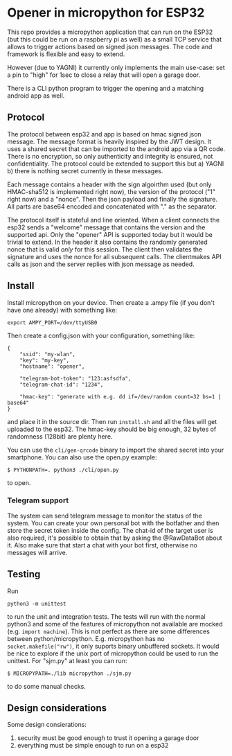 # Opener in micropython for ESP32

This repo provides a micropython application that can run on the ESP32
(but this could be run on a raspberry pi as well) as a small TCP
service that allows to trigger actions based on signed json
messages. The code and framework is flexible and easy to extend.

However (due to YAGNI) it currently only implements the main use-case:
set a pin to "high" for 1sec to close a relay that will open a garage
door.

There is a CLI python program to trigger the opening and a matching
android app as well.

## Protocol

The protocol between esp32 and app is based on hmac signed json
message. The message format is heavily inspired by the JWT design. It
uses a shared secret that can be imported to the android app via a QR
code. There is no encryption, so only authenticity and integrity is
ensured, not confidentiality. The protocol could be extended to
support this but a) YAGNI b) there is nothing secret currently in
these messages.

Each message contains a header with the sign algoirthm used (but only
HMAC-sha512 is implemented right now), the version of the protocol
("1" right now) and a "nonce". Then the json payload and finally the
signature. All parts are base64 encoded and concatenated with "." as
the separator.

The protocol itself is stateful and line oriented. When a client
connects the esp32 sends a "welcome" message that contains the version
and the supported api. Only the "opener" API is supported today but it
would be trivial to extend.  In the header it also contains the
randomly generated nonce that is valid *only* for this session. The
client then validates the signature and uses the nonce for all
subsequent calls. The clientmakes API calls as json and the server
replies with json message as needed.

## Install

Install micropython on your device. Then create a .ampy file (if you
don't have one already) with something like:
```
export AMPY_PORT=/dev/ttyUSB0
```

Then create a config.json with your configuration, something like:
```
{
    "ssid": "my-wlan",
    "key": "my-key",
    "hostname": "opener",

    "telegram-bot-token": "123:asfsdfa",
    "telegram-chat-id": "1234",

    "hmac-key": "generate with e.g. dd if=/dev/random count=32 bs=1 | base64"
}
```

and place it in the source dir. Then run `install.sh` and all the
files will get uploaded to the esp32. The hmac-key should be big
enough, 32 bytes of randomness (128bit) are plenty here.

You can use the `cli/gen-qrcode` binary to import the shared secret
into your smartphone. You can also use the open.py example:
```
$ PYTHONPATH=. python3 ./cli/open.py
```
to open.

### Telegram support

The system can send telegram message to monitor the status of
the system. You can create your own personal bot with the
botfather and then store the secret token inside the config.
The chat-id of the target user is also required, it's possible
to obtain that by asking the @RawDataBot about it. Also make
sure that start a chat with your bot first, otherwise no
messages will arrive.


## Testing

Run
```
python3 -m unittest
```

to run the unit and integration tests.  The tests will run with the
normal python3 and some of the features of micropython not available
are mocked (e.g. `import machine`). This is not perfect as there are
some differences between python/micropython. E.g. micropython has no
`socket.makefile("rw")`, it only suports binary unbuffered sockets. It
would be nice to explore if the unix port of micropython could be used
to run the unittest. For "sjm.py" at least you can run:
```
$ MICROPYPATH=./lib micropython ./sjm.py
```
to do some manual checks.


## Design considerations

Some design consierations:
1. security must be good enough to trust it opening a garage door
1. everything must be simple enough to run on a esp32

